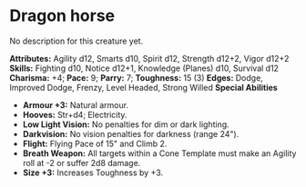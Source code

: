 # Dragon horse

No description for this creature yet.

**Attributes:** Agility d12, Smarts d10, Spirit d12, Strength d12+2,
Vigor d12+2
**Skills:** Fighting d10, Notice d12+1, Knowledge (Planes) d10, Survival
d12
**Charisma:** +4; **Pace:** 9; **Parry:** 7; **Toughness:** 15 (3)
**Edges:** Dodge, Improved Dodge, Frenzy, Level Headed, Strong Willed
**Special Abilities**

- **Armour +3:** Natural armour.
- **Hooves:** Str+d4; Electricity.
- **Low Light Vision:** No penalties for dim or dark lighting.
- **Darkvision:** No vision penalties for darkness (range 24").
- **Flight:** Flying Pace of 15" and Climb 2.
- **Breath Weapon:** All targets within a Cone Template must make an
Agility roll at -2 or suffer 2d8 damage.
- **Size +3:** Increases Toughness by +3.
